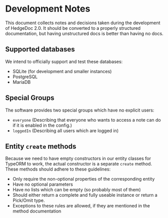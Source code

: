 # Development Notes

This document collects notes and decisions taken during the development of HedgeDoc 2.0.
It should be converted to a properly structured documentation, but having unstructured docs
is better than having no docs.

## Supported databases

We intend to officially support and test these databases:

- SQLite (for development and smaller instances)
- PostgreSQL
- MariaDB

## Special Groups

The software provides two special groups which have no explicit users:

- `everyone` (Describing that everyone who wants to access a note can do if it is enabled in the config.)
- `loggedIn` (Describing all users which are logged in)

## Entity `create` methods

Because we need to have empty constructors in our entity classes for TypeORM to work, the actual constructor is a separate `create` method. These methods should adhere to these guidelines:

- Only require the non-optional properties of the corresponding entity
- Have no optional parameters
- Have no lists which can be empty (so probably most of them)
- Should either return a complete and fully useable instance or return a Pick/Omit type.
- Exceptions to these rules are allowed, if they are mentioned in the method documentation


